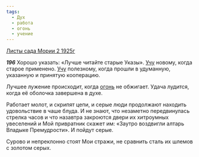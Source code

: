 ```yaml
---
tags:
  - Дух
  - работа
  - огонь
  - учение
---
```


[Листы сада Мории 2 1925г](/agni/1925)

___196___
Хорошо указать: «Лучше читайте старые Указы». [Учу](/tag/#учение) новому, когда старое применено. [Учу](/tag/#учение) полезному, когда прошли в удуманную, указанную и принятую кооперацию.   

Лучшее лужение происходит, когда [огонь](/tag/#огонь) не обжигает. Удача лудится, когда её оболочка завершена в духе.   

Работает молот, и скрипят цепи, и серые люди продолжают находить удовольствие в чаше блуда. И не знают, что незаметно передвинулась стрелка часов и что назавтра закроются двери их хитроумных увеселений и Мой привратник скажет им: «Заутро воздвигли алтарь Владыке Премудрости». И пойдут серые.   

Сурово и непреклонно стоят Мои стражи, не сравнить сталь их шлемов с золотом серых.   

